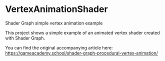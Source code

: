 # VertexAnimationShader
Shader Graph simple vertex animation example

This project shows a simple example of an animated vertex shader created with Shader Graph.  

You can find the original accompanying article here:
https://gameacademy.school/shader-graph-procedural-vertex-animation/
